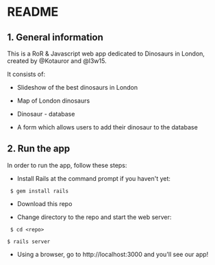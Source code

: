 # README

## 1. General information

This is a RoR & Javascript web app dedicated to Dinosaurs in London, created by @Kotauror and @l3w15.

It consists of:

* Slideshow of the best dinosaurs in London

* Map of London dinosaurs

* Dinosaur - database

* A form which allows users to add their dinosaur to the database

## 2. Run the app

In order to run the app, follow these steps:

* Install Rails at the command prompt if you haven't yet:
```shell
 $ gem install rails
```
* Download this repo

* Change directory to the repo and start the web server:
```shell
 $ cd <repo>
 ```
 ```shell
 $ rails server
 ```

* Using a browser, go to http://localhost:3000 and you'll see our app!
